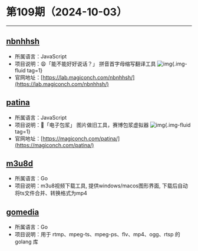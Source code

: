 # 第109期（2024-10-03）

---
## [nbnhhsh](https://github.com/itorr/nbnhhsh)
- 所属语言：JavaScript
- 项目说明：😩「能不能好好说话？」 拼音首字母缩写翻译工具
![img](https://mirror.ghproxy.com/https://raw.githubusercontent.com/xiaoxuan6/weekly/main/docs/static/images/2024-10-03/1727958979.png){.img-fluid tag=1}
- 官网地址：[https://lab.magiconch.com/nbnhhsh/](https://lab.magiconch.com/nbnhhsh/)

## [patina](https://github.com/itorr/patina)
- 所属语言：JavaScript
- 项目说明：🤢「电子包浆」 图片做旧工具，赛博包浆虚拟器
![img](https://mirror.ghproxy.com/https://raw.githubusercontent.com/xiaoxuan6/weekly/main/docs/static/images/2024-10-03/1727959177.png){.img-fluid tag=1}
- 官网地址：[https://magiconch.com/patina/](https://magiconch.com/patina/)

## [m3u8d](https://github.com/orestonce/m3u8d)
- 所属语言：Go
- 项目说明：m3u8视频下载工具, 提供windows/macos图形界面, 下载后自动将ts文件合并、转换格式为mp4

## [gomedia](https://github.com/yapingcat/gomedia)
- 所属语言：Go
- 项目说明：用于 rtmp、mpeg-ts、mpeg-ps、flv、mp4、ogg、rtsp 的 golang 库
